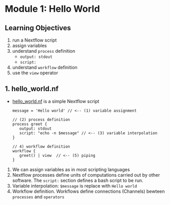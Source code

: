 # Module 1: Hello World

## Learning Objectives
1. run a Nextflow script
1. assign variables
2. understand `process` definition
   * `output: stdout`
   * `script:`
3. understand `workflow` definition
5. use the `view` operator

## 1. hello_world.nf

* [hello_world.nf](hello_world.nf) is a simple Nextflow script
   ```nextflow
   message = 'Hello world' // <-- (1) variable assignment

   // (2) process definition
   process greet {
      output: stdout
      script: "echo -n $message" // <-- (3) variable interpolation
   }

   // 4) workflow definition
   workflow {
      greet() | view  // <-- (5) piping
   }
   ```
1. We can assign variables as in most scripting languages
2. Nextflow processes define units of computations carried out by other software. The `script:` section defines a bash script to be run.
3. Variable interpolation: `$message` is replace with `Hello world`
4. Workflow definition. Workflows define connections (Channels) bewteen `processes` and `operators`

